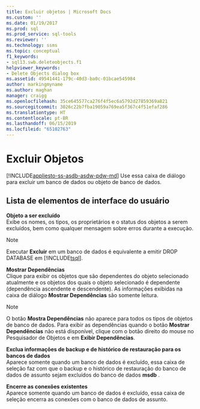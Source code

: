 ```yaml
---
title: Excluir objetos | Microsoft Docs
ms.custom: ''
ms.date: 01/19/2017
ms.prod: sql
ms.prod_service: sql-tools
ms.reviewer: ''
ms.technology: ssms
ms.topic: conceptual
f1_keywords:
- sql13.swb.deleteobjects.f1
helpviewer_keywords:
- Delete Objects dialog box
ms.assetid: 49541441-179c-40d3-ba0c-01bcae545984
author: markingmyname
ms.author: maghan
manager: craigg
ms.openlocfilehash: 35ce645577ca276f4f5ec6a5792d27859369a821
ms.sourcegitcommit: 3026c22b7fba19059a769ea5f367c4f51efaf286
ms.translationtype: HT
ms.contentlocale: pt-BR
ms.lasthandoff: 06/15/2019
ms.locfileid: "65102763"
---
```

# <a name="delete-objects"></a>Excluir Objetos
[!INCLUDE[appliesto-ss-asdb-asdw-pdw-md](../../includes/appliesto-ss-asdb-asdw-pdw-md.md)]
Use essa caixa de diálogo para excluir um banco de dados ou objeto de banco de dados.  
  
## <a name="uielement-list"></a>Lista de elementos de interface do usuário  
**Objeto a ser excluído**  
Exibe os nomes, os tipos, os proprietários e o status dos objetos a serem excluídos, bem como qualquer mensagem sobre erros durante a execução.  
  
> [!NOTE]  
> Executar **Excluir** em um banco de dados é equivalente a emitir DROP DATABASE em [!INCLUDE[tsql](../../includes/tsql-md.md)].  
  
**Mostrar Dependências**  
Clique para exibir os objetos que são dependentes do objeto selecionado atualmente e os objetos dos quais o objeto selecionado é dependente (dependência ascendente e descendente). As informações exibidas na caixa de diálogo **Mostrar Dependências** são somente leitura.  
  
> [!NOTE]  
> O botão **Mostra Dependências** não aparece para todos os tipos de objetos de banco de dados. Para exibir as dependências quando o botão **Mostrar Dependências** não está disponível, clique com o botão direito do mouse no Pesquisador de Objetos e em **Exibir Dependências**.  
  
**Exclua informações de backup e de histórico de restauração para os bancos de dados**  
Aparece somente quando um banco de dados é excluído, essa caixa de seleção faz com que o backup e o histórico de restauração do banco de dados de assunto sejam excluídos do banco de dados **msdb** .  
  
**Encerre as conexões existentes**  
Aparece somente quando um banco de dados é excluído, essa caixa de seleção encerra as conexões com o banco de dados de assunto.  
  
